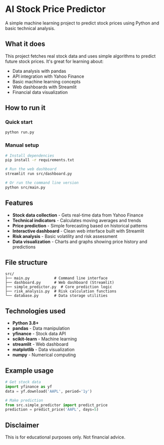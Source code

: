 # AI Stock Price Predictor

A simple machine learning project to predict stock prices using Python and basic technical analysis.

## What it does

This project fetches real stock data and uses simple algorithms to predict future stock prices. It's great for learning about:

- Data analysis with pandas
- API integration with Yahoo Finance
- Basic machine learning concepts
- Web dashboards with Streamlit
- Financial data visualization

## How to run it

### Quick start
```bash
python run.py
```

### Manual setup
```bash
# Install dependencies
pip install -r requirements.txt

# Run the web dashboard
streamlit run src/dashboard.py

# Or run the command line version
python src/main.py
```

## Features

- **Stock data collection** - Gets real-time data from Yahoo Finance
- **Technical indicators** - Calculates moving averages and trends
- **Price prediction** - Simple forecasting based on historical patterns
- **Interactive dashboard** - Clean web interface built with Streamlit
- **Risk analysis** - Basic volatility and risk assessment
- **Data visualization** - Charts and graphs showing price history and predictions

## File structure

```
src/
├── main.py           # Command line interface
├── dashboard.py      # Web dashboard (Streamlit)
├── simple_predictor.py  # Core prediction logic
├── risk_analysis.py  # Risk calculation functions
└── database.py       # Data storage utilities
```

## Technologies used

- **Python 3.8+**
- **pandas** - Data manipulation
- **yfinance** - Stock data API
- **scikit-learn** - Machine learning
- **streamlit** - Web dashboard
- **matplotlib** - Data visualization
- **numpy** - Numerical computing

## Example usage

```python
# Get stock data
import yfinance as yf
data = yf.download('AAPL', period='1y')

# Make prediction
from src.simple_predictor import predict_price
prediction = predict_price('AAPL', days=5)
```

## Disclaimer

This is for educational purposes only. Not financial advice.
